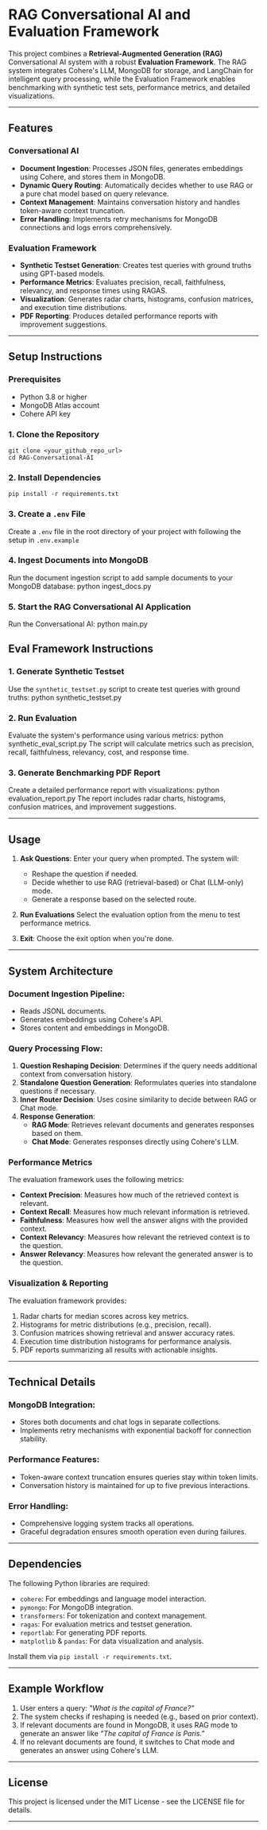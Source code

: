 # RAG Conversational AI and Evaluation Framework

This project combines a **Retrieval-Augmented Generation (RAG)** Conversational AI system with a robust **Evaluation Framework**. The RAG system integrates Cohere's LLM, MongoDB for storage, and LangChain for intelligent query processing, while the Evaluation Framework enables benchmarking with synthetic test sets, performance metrics, and detailed visualizations.

---

## Features

### Conversational AI
- **Document Ingestion**: Processes JSON files, generates embeddings using Cohere, and stores them in MongoDB.
- **Dynamic Query Routing**: Automatically decides whether to use RAG or a pure chat model based on query relevance.
- **Context Management**: Maintains conversation history and handles token-aware context truncation.
- **Error Handling**: Implements retry mechanisms for MongoDB connections and logs errors comprehensively.

### Evaluation Framework
- **Synthetic Testset Generation**: Creates test queries with ground truths using GPT-based models.
- **Performance Metrics**: Evaluates precision, recall, faithfulness, relevancy, and response times using RAGAS.
- **Visualization**: Generates radar charts, histograms, confusion matrices, and execution time distributions.
- **PDF Reporting**: Produces detailed performance reports with improvement suggestions.

---

## Setup Instructions

### Prerequisites
- Python 3.8 or higher
- MongoDB Atlas account
- Cohere API key

### 1. Clone the Repository
    git clone <your_github_repo_url>
    cd RAG-Conversational-AI

### 2. Install Dependencies
    pip install -r requirements.txt

### 3. Create a `.env` File
Create a `.env` file in the root directory of your project with following the setup in `.env.example`

### 4. Ingest Documents into MongoDB
Run the document ingestion script to add sample documents to your MongoDB database:
    python ingest_docs.py

### 5. Start the RAG Conversational AI Application
Run the Conversational AI:
    python main.py

## Eval Framework Instructions

### 1. Generate Synthetic Testset
Use the `synthetic_testset.py` script to create test queries with ground truths:
    python synthetic_testset.py

### 2. Run Evaluation
Evaluate the system's performance using various metrics:
    python synthetic_eval_script.py
The script will calculate metrics such as precision, recall, faithfulness, relevancy, cost, and response time.

### 3. Generate Benchmarking PDF Report
Create a detailed performance report with visualizations:
    python evaluation_report.py
The report includes radar charts, histograms, confusion matrices, and improvement suggestions.

---

## Usage

1. **Ask Questions**: Enter your query when prompted. The system will:
   - Reshape the question if needed.
   - Decide whether to use RAG (retrieval-based) or Chat (LLM-only) mode.
   - Generate a response based on the selected route.

2. **Run Evaluations** Select the evaluation option from the menu to test performance metrics.

3. **Exit**: Choose the exit option when you're done.

---

## System Architecture

### Document Ingestion Pipeline:
- Reads JSONL documents.
- Generates embeddings using Cohere's API.
- Stores content and embeddings in MongoDB.

### Query Processing Flow:
1. **Question Reshaping Decision**: Determines if the query needs additional context from conversation history.
2. **Standalone Question Generation**: Reformulates queries into standalone questions if necessary.
3. **Inner Router Decision**: Uses cosine similarity to decide between RAG or Chat mode.
4. **Response Generation**:
   - **RAG Mode**: Retrieves relevant documents and generates responses based on them.
   - **Chat Mode**: Generates responses directly using Cohere's LLM.

### Performance Metrics
The evaluation framework uses the following metrics:
- **Context Precision**: Measures how much of the retrieved context is relevant.
- **Context Recall**: Measures how much relevant information is retrieved.
- **Faithfulness**: Measures how well the answer aligns with the provided context.
- **Context Relevancy**: Measures how relevant the retrieved context is to the question.
- **Answer Relevancy**: Measures how relevant the generated answer is to the question.

### Visualization & Reporting
The evaluation framework provides:
1. Radar charts for median scores across key metrics.
2. Histograms for metric distributions (e.g., precision, recall).
3. Confusion matrices showing retrieval and answer accuracy rates.
4. Execution time distribution histograms for performance analysis.
5. PDF reports summarizing all results with actionable insights.

---

## Technical Details

### MongoDB Integration:
- Stores both documents and chat logs in separate collections.
- Implements retry mechanisms with exponential backoff for connection stability.

### Performance Features:
- Token-aware context truncation ensures queries stay within token limits.
- Conversation history is maintained for up to five previous interactions.

### Error Handling:
- Comprehensive logging system tracks all operations.
- Graceful degradation ensures smooth operation even during failures.

---

## Dependencies

The following Python libraries are required:
- `cohere`: For embeddings and language model interaction.
- `pymongo`: For MongoDB integration.
- `transformers`: For tokenization and context management.
- `ragas`: For evaluation metrics and testset generation.
- `reportlab`: For generating PDF reports.
- `matplotlib` & `pandas`: For data visualization and analysis.

Install them via `pip install -r requirements.txt`.

---

## Example Workflow

1. User enters a query: *"What is the capital of France?"*
2. The system checks if reshaping is needed (e.g., based on prior context).
3. If relevant documents are found in MongoDB, it uses RAG mode to generate an answer like *"The capital of France is Paris."*
4. If no relevant documents are found, it switches to Chat mode and generates an answer using Cohere's LLM.

---

## License

This project is licensed under the MIT License - see the LICENSE file for details.

---